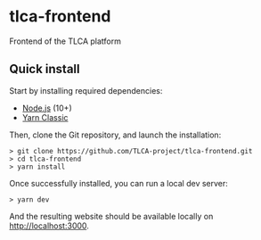 # tlca-frontend

Frontend of the TLCA platform

## Quick install

Start by installing required dependencies:

- [Node.js](https://nodejs.org) (10+)
- [Yarn Classic](https://classic.yarnpkg.com)

Then, clone the Git repository, and launch the installation:

    > git clone https://github.com/TLCA-project/tlca-frontend.git
    > cd tlca-frontend
    > yarn install

Once successfully installed, you can run a local dev server:

    > yarn dev

And the resulting website should be available locally on [http://localhost:3000](http://localhost:3000).
